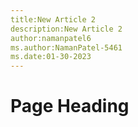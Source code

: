 ```yaml
---
title:New Article 2
description:New Article 2
author:namanpatel6
ms.author:NamanPatel-5461
ms.date:01-30-2023
---
```


# Page Heading



